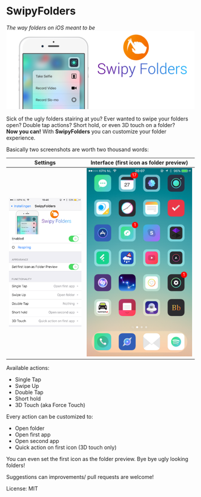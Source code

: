 # SwipyFolders
*The way folders on iOS meant to be*  
![Settings](/swipyfoldersprefs/Resources/banner.png)

Sick of the ugly folders stairing at you? Ever wanted to swipe your folders open? Double tap actions? Short hold, or even 3D touch on a folder?  
**Now you can!** With **SwipyFolders** you can customize your folder experience.  

Basically two screenshots are worth two thousand words:  

Settings                                | Interface (first icon as folder preview)
:--------------------------------------:|:-----------------------------:
![Settings](/screenshots/settings.PNG)  | ![Interface](/screenshots/interface.PNG)


Available actions:
* Single Tap
* Swipe Up
* Double Tap
* Short hold
* 3D Touch (aka Force Touch)

Every action can be customized to:  
* Open folder  
* Open first app  
* Open second app  
* Quick action on first icon (3D touch only)

You can even set the first icon as the folder preview. Bye bye ugly looking folders!

Suggestions can improvements/ pull requests are welcome!

License: MIT
